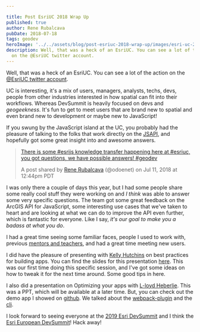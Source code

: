 ```yaml
---

title: Post EsriUC 2018 Wrap Up
published: true
author: Rene Rubalcava
pubDate: 2018-07-18
tags: geodev
heroImage: '../../assets/blog/post-esriuc-2018-wrap-up/images/esri-uc-2018.jpg'
description: Well, that was a heck of an EsriUC. You can see a lot of the action
  on the @EsriUC twitter account.
---
```


Well, that was a heck of an EsriUC. You can see a lot of the action on the
[@EsriUC twitter account](https://twitter.com/EsriUC).

UC is interesting, it's a mix of users, managers, analysts, techs, devs, people
from other industries interested in how spatial can fit into their workflows.
Whereas DevSummit is heavily focused on devs and _geogeekness_. It's fun to get
to meet users that are brand new to spatial and even brand new to development or
maybe new to JavaScript!

If you swung by the JavaScript island at the UC, you probably had the pleasure
of talking to the folks that work directly on the
[JSAPI](https://developers.arcgis.com/javascript/), and hopefully got some great
insight into and awesome answers.

> [There is some #esrijs knowledge transfer happening here at #esriuc, you got questions, we have possible answers! #geodev](https://www.instagram.com/p/BlGoOKlAWmu/)
>
> A post shared by [Rene Rubalcava](https://www.instagram.com/odoenet/)
> (@odoenet) on Jul 11, 2018 at 12:44pm PDT

I was only there a couple of days this year, but I had some people share some
really cool stuff they were working on and _I think_ was able to answer some
very specific questions. The team got some great feedback on the ArcGIS API for
JavaScript, some interesting use cases that we've taken to heart and are looking
at what we can do to improve the API even further, which is fantastic for
everyone. Like I say, _it's our goal to make you a badass at what you do_.

I had a great time seeing some familiar faces, people I used to work with,
previous [mentors and teachers](https://twitter.com/RHCGIS), and had a great
time meeting new users.

I did have the pleasure of presenting with
[Kelly Hutchins](https://twitter.com/odoenet/status/1017856651058036736) on best
practices for building apps. You can find the slides for this presentation
[here](https://odoe.github.io/presentations/2018-UC/jsapi-best-practices/slides/#/).
This was our first time doing this specific session, and I've got some ideas on
how to tweak it for the next time around. Some good tips in here.

I also did a presentation on Optimizing your apps with
[L-loyd Heberlie](https://twitter.com/lheberlie). This was a PPT, which will be
available at a later time. But, you can check out the demo app I showed on
[github](https://github.com/odoe/arcgis-pwa). We talked about the
[webpack-plugin](https://github.com/esri/arcgis-webpack-plugin) and the
[cli](https://github.com/esri/arcgis-js-cli).

I look forward to seeing everyone at the
[2019 Esri DevSummit](http://www.esri.com/events/devsummit) and I think the
[Esri European DevSummit](http://www.esri.com/events/devsummit-europe)! Hack
away!
